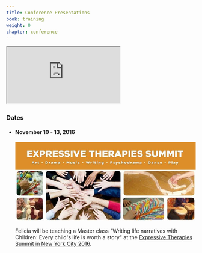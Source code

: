 ```yaml
---
title: Conference Presentations
book: training
weight: 0
chapter: conference
---
```

<div class="row">
    <div class="col-sm-6">
        <div class="embed-responsive embed-responsive-16by9">
            <iframe class="embed-responsive-item" src="https://www.youtube.com/embed/Dpk5s9qoXR0"></iframe>
        </div>
    </div>
    <div class="col col-sm-6">
        <div class="panel panel-default">
          <div class="panel-heading">
            <h3 class="panel-title header-title">Dates</h3>
          </div>
          <div class="panel-body">
            <ul class="list-group">
              <li class="list-group-item">
                <h4><strong>November 10 - 13, 2016</strong></h4>
                <p><img src="/assets/img/expressive-therapies-summit.jpg" class="img-responsive img-thumbnail" /></p>
                <p>Felicia will be teaching a Master class "Writing life narratives with Children: Every child's life is worth a story" at the <a href="http://summit.expressivemedia.org/" target="_blank">Expressive Therapies Summit in New York City 2016</a>.
              </li>
            </ul>
          </div>
        </div>
    </div>
</div>

